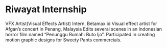 # Riwayat Internship
VFX Artist(Visual Effects Artist) Intern, Betamax.id
Visual effect artist for Afgan’s concert in Penang, Malaysia
Edits several scenes in an Indonesian horror film named “Penunggu Rumah: Buto Ijo”.
Participated in creating motion graphic designs for Sweety Pants commercials.
